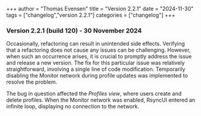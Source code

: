 +++
author = "Thomas Evensen"
title = "Version 2.2.1"
date = "2024-11-30"
tags = ["changelog","version 2.2.1"]
categories = ["changelog"]
+++

### Version 2.2.1 (build 120) - 30 November 2024

Occasionally, refactoring can result in unintended side effects. Verifying that a refactoring does not cause any issues can be challenging. However, when such an occurrence arises, it is crucial to promptly address the issue and release a new version. The fix for this particular issue was relatively straightforward, involving a single line of code modification. Temporarily disabling the Monitor network during profile updates was implemented to resolve the problem.

The bug in question affected the *Profiles view*, where users create and delete profiles. When the Monitor network was enabled, RsyncUI entered an infinite loop, displaying no connection to the network.
